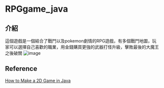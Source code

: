 # RPGgame_java
## 介紹
這個遊戲是一個結合了戰鬥以及pokemon劇情的RPG遊戲，有多個戰鬥地圖，玩家可以選擇自己喜歡的職業，用金錢購買更強的武器打怪升級，擊敗最後的大魔王之後破關
![image](https://github.com/Daniel-ShinShen/RPGgame_java/assets/104411744/ea3521b9-9b72-4ac0-b848-8976cc7b6a40)


## Reference
[How to Make a 2D Game in Java](https://www.youtube.com/watch?v=om59cwR7psI&list=PL_QPQmz5C6WUF-pOQDsbsKbaBZqXj4qSq)
